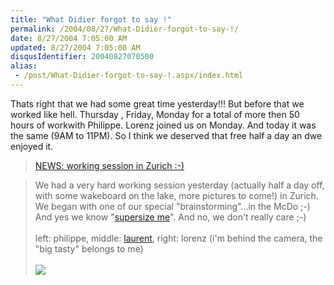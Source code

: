 ```yaml
---
title: "What Didier forgot to say !"
permalink: /2004/08/27/What-Didier-forgot-to-say-!/
date: 8/27/2004 7:05:00 AM
updated: 8/27/2004 7:05:00 AM
disqusIdentifier: 20040827070500
alias:
 - /post/What-Didier-forgot-to-say-!.aspx/index.html
---
```

Thats right that we had some great time yesterday!!! But before that we worked like hell. Thursday , Friday, Monday for a total of more then 50 hours of workwith Philippe. Lorenz joined us on Monday. And today it was the same (9AM to 11PM). So I think we deserved that free half a day an dwe enjoyed it.

> [NEWS: working session in Zurich :-)](http://www.didierbeck.com/2004_08_01_blogs.php#109355527588927252)
<!-- more -->
> 
> We had a very hard working session yesterday (actually half a day off, with some wakeboard on the lake, more pictures to come!) in Zurich. We began with one of our special "brainstorming"...in the McDo ;-) And yes we know "[supersize me](http://www.supersizeme.com/)". And no, we don't really care ;-) <br><br>left: philippe, middle: [laurent](http://weblogs.asp.net/lkempe), right: lorenz (i'm behind the camera, the "big tasty" belongs to me) <br><br>![](http://www.didierbeck.com/pics/200408/working01.jpg)
